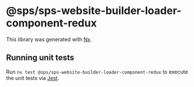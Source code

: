 # @sps/sps-website-builder-loader-component-redux

This library was generated with [Nx](https://nx.dev).

## Running unit tests

Run `nx test @sps/sps-website-builder-loader-component-redux` to execute the unit tests via [Jest](https://jestjs.io).
